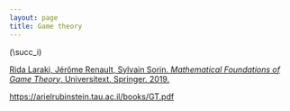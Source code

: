 ```yaml
---
layout: page
title: Game theory
---
```


\(\succ_i\)

[Rida Laraki, Jérôme Renault, Sylvain Sorin. *Mathematical Foundations of Game Theory*. Universitext. Springer. 2019.](https://link.springer.com/book/10.1007/978-3-030-26646-2)

<https://arielrubinstein.tau.ac.il/books/GT.pdf>


